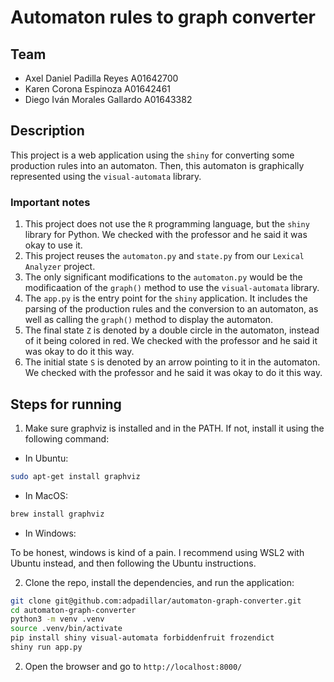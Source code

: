 # Automaton rules to graph converter

## Team

- Axel Daniel Padilla Reyes A01642700
- Karen Corona Espinoza A01642461
- Diego Iván Morales Gallardo A01643382

## Description

This project is a web application using the `shiny` for converting some production rules into an automaton.
Then, this automaton is graphically represented using the `visual-automata` library.

### Important notes

1. This project does not use the `R` programming language, but the `shiny` library for Python. We checked with the professor and he said it was okay to use it.
2. This project reuses the `automaton.py` and `state.py` from our `Lexical Analyzer` project.
3. The only significant modifications to the `automaton.py` would be the modificaation of the `graph()` method to use the `visual-automata` library.
4. The `app.py` is the entry point for the `shiny` application. It includes the parsing of the production rules and the conversion to an automaton, as well as calling the `graph()` method to display the automaton.
5. The final state `Z` is denoted by a double circle in the automaton, instead of it being colored in red. We checked with the professor and he said it was okay to do it this way.
6. The initial state `S` is denoted by an arrow pointing to it in the automaton. We checked with the professor and he said it was okay to do it this way.

## Steps for running

1. Make sure graphviz is installed and in the PATH. If not, install it using the following command:

- In Ubuntu:

```bash
sudo apt-get install graphviz
```

- In MacOS:

```bash
brew install graphviz
```

- In Windows:

To be honest, windows is kind of a pain. I recommend using WSL2 with Ubuntu instead, and then following the Ubuntu instructions.

2. Clone the repo, install the dependencies, and run the application:

```bash
git clone git@github.com:adpadillar/automaton-graph-converter.git
cd automaton-graph-converter
python3 -m venv .venv
source .venv/bin/activate
pip install shiny visual-automata forbiddenfruit frozendict
shiny run app.py
```

2. Open the browser and go to `http://localhost:8000/`
